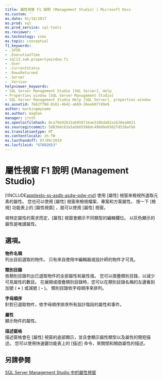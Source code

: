 ```yaml
---
title: 屬性視窗 F1 說明 (Management Studio) | Microsoft Docs
ms.custom: ''
ms.date: 01/19/2017
ms.prod: sql
ms.prod_service: sql-tools
ms.reviewer: ''
ms.technology: ssms
ms.topic: conceptual
f1_keywords:
- .SPID
- .ExecutionTime
- sql13.swb.propertywindow.f1
- .User
- .CurrentStatus
- .RowsReturned
- .Server
- .Version
helpviewer_keywords:
- SQL Server Management Studio [SQL Server], Help
- Properties window [SQL Server Management Studio]
- SQL Server Management Studio Help [SQL Server], properties window
ms.assetid: f682ff0d-0161-4b42-a689-26eeb077d9e9
author: markingmyname
ms.author: maghan
manager: jroth
ms.openlocfilehash: 0ca79e92632ab958734ae310bda82a1636ea8021
ms.sourcegitcommit: 5d839dc63a5abb65508dc498d0a95027d530afb6
ms.translationtype: HT
ms.contentlocale: zh-TW
ms.lasthandoff: 07/09/2019
ms.locfileid: "67682653"
---
```

# <a name="properties-window-f1-help-management-studio"></a>屬性視窗 F1 說明 (Management Studio)
[!INCLUDE[appliesto-ss-asdb-asdw-pdw-md](../../includes/appliesto-ss-asdb-asdw-pdw-md.md)]
使用 [屬性]  視窗來檢視所選取元素的屬性。 您也可以使用 [屬性]  視窗來檢視檔案、專案和方案屬性。 按一下 [檢視]  功能表上的 [屬性視窗]  ，就可以使用 [屬性]  視窗。  
  
視特定屬性的需求而定，[屬性]  視窗會顯示不同類型的編輯欄位。 以灰色顯示的屬性是唯讀屬性。  
  
## <a name="options"></a>選項。  
**物件名稱**  
列出目前選取的物件。 只有來自使用中編輯器或設計師的物件才可見。  
  
**類別目錄**  
依類別目錄列出已選取物件的全部屬性和屬性值。 您可以摺疊類別目錄，以減少可見屬性的數目。 在展開或摺疊類別目錄時，您可以在類別目錄名稱的左邊看到加號 ( **+** ) 或減號 ( **-** )。 類別目錄依字母順序來排列。  
  
**字母順序**  
針對已選取物件，依字母順序排序所有設計階段的屬性和事件。  
  
**屬性**  
顯示物件的屬性。  
  
**描述窗格**  
描述窗格會在 [屬性]  視窗的底部顯示，並且會顯示屬性類型以及屬性的簡短描述。 您可以使用快速鍵功能表上的 [描述]  命令，來關閉和開啟屬性的描述。  
  
## <a name="see-also"></a>另請參閱  
[SQL Server Management Studio 中的屬性視窗](../../relational-databases/scripting/use-the-properties-window-in-management-studio.md)  
  
